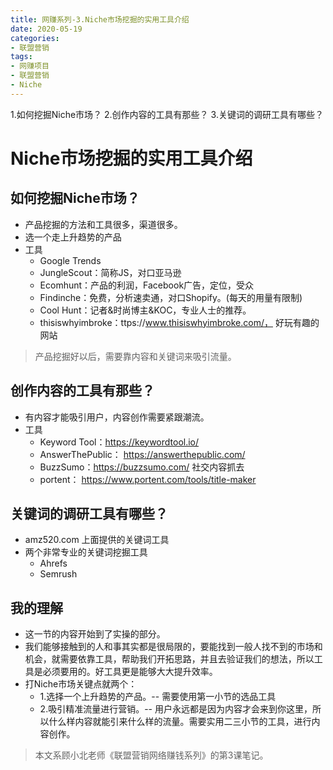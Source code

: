```yaml
---
title: 网赚系列-3.Niche市场挖掘的实用工具介绍
date: 2020-05-19
categories:
- 联盟营销
tags:
- 网赚项目
- 联盟营销
- Niche
---
```


1.如何挖掘Niche市场？
2.创作内容的工具有那些？
3.关键词的调研工具有哪些？
<!-- more -->

# Niche市场挖掘的实用工具介绍
## 如何挖掘Niche市场？
- 产品挖掘的方法和工具很多，渠道很多。
- 选一个走上升趋势的产品
- 工具
    - Google Trends
    - JungleScout：简称JS，对口亚马逊
    - Ecomhunt：产品的利润，Facebook广告，定位，受众
    - Findinche：免费，分析速卖通，对口Shopify。(每天的用量有限制)
    - Cool Hunt：记者&时尚博主&KOC，专业人士的推荐。
    - thisiswhyimbroke：ttps://www.thisiswhyimbroke.com/， 好玩有趣的网站
> 产品挖掘好以后，需要靠内容和关键词来吸引流量。

## 创作内容的工具有那些？
- 有内容才能吸引用户，内容创作需要紧跟潮流。
- 工具
    - Keyword Tool：https://keywordtool.io/
    - AnswerThePublic： https://answerthepublic.com/
    - BuzzSumo：https://buzzsumo.com/ 社交内容抓去
    - portent： https://www.portent.com/tools/title-maker


## 关键词的调研工具有哪些？
- amz520.com 上面提供的关键词工具
- 两个非常专业的关键词挖掘工具
    - Ahrefs
    - Semrush

## 我的理解
- 这一节的内容开始到了实操的部分。
- 我们能够接触到的人和事其实都是很局限的，要能找到一般人找不到的市场和机会，就需要依靠工具，帮助我们开拓思路，并且去验证我们的想法，所以工具是必须要用的。好工具更是能够大大提升效率。
- 打Niche市场关键点就两个：
    - 1.选择一个上升趋势的产品。-- 需要使用第一小节的选品工具
    - 2.吸引精准流量进行营销。--  用户永远都是因为内容才会来到你这里，所以什么样内容就能引来什么样的流量。需要实用二三小节的工具，进行内容创作。

> 本文系顾小北老师《联盟营销网络赚钱系列》的第3课笔记。

